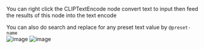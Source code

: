 You can right click the CLIPTextEncode node
convert text to input
then feed the results of this node into the text encode

You can also do search and replace for any preset text value by `@preset-name`  
![image](https://user-images.githubusercontent.com/125205205/235372897-e201489f-3b60-498c-875a-aaa785528515.png)
![image](https://user-images.githubusercontent.com/125205205/235372916-9ccd0414-3b94-4702-9620-1847d2318189.png)

